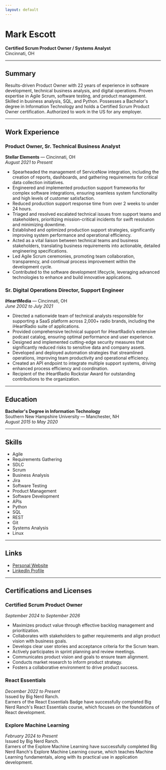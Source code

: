 ```yaml
---
layout: default
---
```

 
# Mark Escott
**Certified Scrum Product Owner / Systems Analyst**  
Cincinnati, OH

---

## Summary

Results-driven Product Owner with 22 years of experience in software development, technical business analysis, and digital operations. Proven expertise in Agile Scrum, software testing, and product management. Skilled in business analysis, SQL, and Python. Possesses a Bachelor's degree in Information Technology and holds a Certified Scrum Product Owner certification. Authorized to work in the US for any employer.

---

## Work Experience

### Product Owner, Sr. Technical Business Analyst  
**Stellar Elements** — Cincinnati, OH  
*August 2021 to Present*

- Spearheaded the management of ServiceNow integration, including the creation of reports, dashboards, and gathering requirements for critical data collection initiatives.
- Engineered and implemented production support frameworks for complex software integrations, ensuring seamless system functionality and high levels of customer satisfaction.
- Reduced production support response time from over 2 weeks to under 24 hours.
- Triaged and resolved escalated technical issues from support teams and stakeholders, prioritizing mission-critical incidents for swift resolution and minimizing downtime.
- Established and optimized production support strategies, significantly improving system performance and operational efficiency.
- Acted as a vital liaison between technical teams and business stakeholders, translating business requirements into actionable, detailed engineering specifications.
- Led Agile Scrum ceremonies, promoting team collaboration, transparency, and continual process improvement within the development cycle.
- Contributed to the software development lifecycle, leveraging advanced technologies to enhance and build innovative applications.

### Sr. Digital Operations Director, Support Engineer  
**iHeartMedia** — Cincinnati, OH  
*June 2002 to July 2021*

- Directed a nationwide team of technical analysts responsible for supporting a SaaS platform across 2,000+ radio brands, including the iHeartRadio suite of applications.
- Provided comprehensive technical support for iHeartRadio’s extensive podcast catalog, ensuring optimal performance and user experience.
- Designed and implemented cutting-edge security measures that significantly reduced risks to sensitive data and company assets.
- Developed and deployed automation strategies that streamlined operations, improving team productivity and operational efficiency.
- Created an API endpoint to integrate multiple support systems, driving enhanced process efficiency and coordination.
- Recipient of the iHeartRadio Rockstar Award for outstanding contributions to the organization.

---

## Education

**Bachelor's Degree in Information Technology**  
Southern New Hampshire University — Manchester, NH  
*August 2015 to May 2020*

---

## Skills

- Agile
- Requirements Gathering
- SDLC
- Scrum
- Business Analysis
- Jira
- Software Testing
- Product Management
- Software Development
- APIs
- Python
- SQL
- REST
- Git
- Systems Analysis
- Linux

---

## Links

- [Personal Website](https://mjescott.github.io)
- [LinkedIn Profile](https://www.linkedin.com/in/mjescott)

---

## Certifications and Licenses

### Certified Scrum Product Owner  
*September 2024 to September 2026*

- Maximizes product value through effective backlog management and prioritization.
- Collaborates with stakeholders to gather requirements and align product vision with business goals.
- Develops clear user stories and acceptance criteria for the Scrum team.
- Actively participates in sprint planning and review meetings.
- Communicates product vision and goals to ensure team alignment.
- Conducts market research to inform product strategy.
- Fosters a collaborative environment to drive product success.

### React Essentials  
*December 2022 to Present*  
Issued by Big Nerd Ranch.  
Earners of the React Essentials Badge have successfully completed Big Nerd Ranch's React Essentials course, which focuses on the foundations of React development.

### Explore Machine Learning  
*February 2024 to Present*  
Issued by Big Nerd Ranch.  
Earners of the Explore Machine Learning have successfully completed Big Nerd Ranch's Explore Machine Learning course, which teaches Machine Learning fundamentals, along with its practical use in application development.
